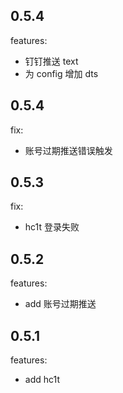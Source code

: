 ## 0.5.4

features:

- 钉钉推送 text
- 为 config 增加 dts

## 0.5.4

fix:

- 账号过期推送错误触发

## 0.5.3

fix:

- hc1t 登录失败

## 0.5.2

features:

- add 账号过期推送

## 0.5.1

features:

- add hc1t

